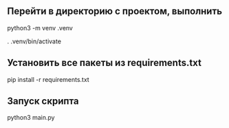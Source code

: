 ## Перейти в директорию с проектом, выполнить
python3 -m venv .venv

. .venv/bin/activate

## Установить все пакеты из requirements.txt

pip install -r requirements.txt

## Запуск скрипта

python3 main.py
